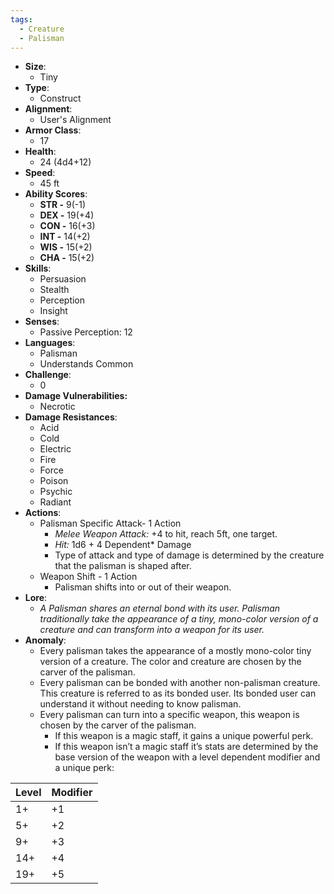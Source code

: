 ```yaml
---
tags:
  - Creature
  - Palisman
---
```

- **Size**:
	- Tiny
- **Type**:
	- Construct
- **Alignment**:
	- User's Alignment
- **Armor Class**:
	- 17
- **Health**:
	- 24 (4d4+12)
- **Speed**:
	- 45 ft
- **Ability Scores**:
	- **STR -** 9(-1)
	- **DEX -** 19(+4)
	- **CON -** 16(+3)
	- **INT -** 14(+2)
	- **WIS -** 15(+2)
	- **CHA -** 15(+2)
- **Skills**:
	- Persuasion
	- Stealth
	- Perception
	- Insight
- **Senses**:
	- Passive Perception: 12
- **Languages**:
	- Palisman 
	- Understands Common
- **Challenge**:
	- 0
- **Damage Vulnerabilities:**
	- Necrotic
- **Damage Resistances**:
	- Acid
	- Cold
	- Electric
	- Fire
	- Force
	- Poison
	- Psychic
	- Radiant
- **Actions**:
	- Palisman Specific Attack- 1 Action
		- *Melee Weapon Attack:* +4 to hit,  reach 5ft, one target.
		- *Hit:* 1d6 + 4 Dependent* Damage
		- Type of attack and type of damage is determined by the creature that the palisman is shaped after.
	- Weapon Shift - 1 Action
		- Palisman shifts into or out of their weapon.
- **Lore**:
	- *A Palisman shares an eternal bond with its user. Palisman traditionally take the appearance of a tiny, mono-color version of a creature and can transform into a weapon for its user.*
- **Anomaly**:
	- Every palisman takes the appearance of a mostly mono-color tiny version of a creature. The color and creature are chosen by the carver of the palisman.
	- Every palisman can be bonded with another non-palisman creature. This creature is referred to as its bonded user. Its bonded user can understand it without needing to know palisman.
	- Every palisman can turn into a specific weapon, this weapon is chosen by the carver of the palisman. 
		- If this weapon is a magic staff, it gains a unique powerful perk.
		- If this weapon isn’t a magic staff it’s stats are determined by the base version of the weapon with a level dependent modifier and a unique perk: 

| Level | Modifier |
| ----- | -------- |
| 1+    | +1       |
| 5+    | +2       |
| 9+    | +3       |
| 14+   | +4       |
| 19+   | +5       |

